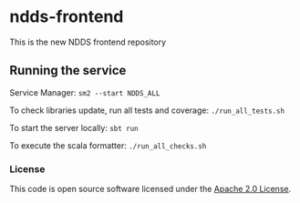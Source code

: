 
# ndds-frontend

This is the new NDDS frontend repository


## Running the service

Service Manager: `sm2 --start NDDS_ALL`

To check libraries update, run all tests and coverage: `./run_all_tests.sh`

To start the server locally: `sbt run`

To execute the scala formatter: `./run_all_checks.sh`


### License

This code is open source software licensed under the [Apache 2.0 License]("http://www.apache.org/licenses/LICENSE-2.0.html").